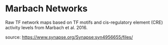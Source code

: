 # Marbach Networks

Raw TF network maps based on TF motifs and cis-regulatory element (CRE) activity
levels from Marbach et al. 2016.

source: https://www.synapse.org/Synapse:syn4956655/files/
